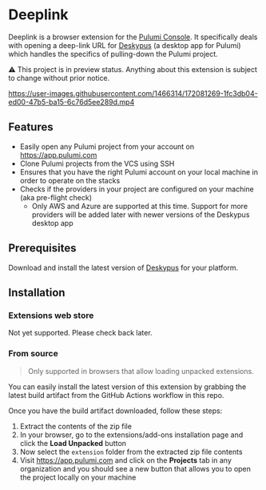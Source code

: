 # Deeplink

Deeplink is a browser extension for the [Pulumi Console](https://app.pulumi.com). It specifically deals with opening a deep-link URL for [Deskypus](https://deskypus.github.io) (a desktop app for Pulumi) which handles the specifics of pulling-down the Pulumi project.

:warning: This project is in preview status. Anything about this extension is subject to change without prior notice.

https://user-images.githubusercontent.com/1466314/172081269-1fc3db04-ed00-47b5-ba15-6c76d5ee289d.mp4

## Features

* Easily open any Pulumi project from your account on https://app.pulumi.com
* Clone Pulumi projects from the VCS using SSH
* Ensures that you have the right Pulumi account on your local machine in order to operate on the stacks
* Checks if the providers in your project are configured on your machine (aka pre-flight check)
  * Only AWS and Azure are supported at this time. Support for more providers will be added later with newer versions of the Deskypus desktop app

## Prerequisites

Download and install the latest version of [Deskypus](https://deskypus.github.io) for your platform.

## Installation

### Extensions web store

Not yet supported. Please check back later.

### From source

> Only supported in browsers that allow loading unpacked extensions.

You can easily install the latest version of this extension by grabbing the latest build artifact from the GitHub Actions workflow in this repo.

Once you have the build artifact downloaded, follow these steps:

1. Extract the contents of the zip file
1. In your browser, go to the extensions/add-ons installation page and click the **Load Unpacked** button
1. Now select the `extension` folder from the extracted zip file contents
1. Visit https://app.pulumi.com and click on the **Projects** tab in any organization and you should see a new button
that allows you to open the project locally on your machine
